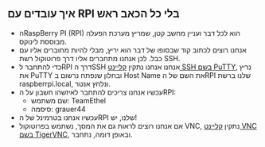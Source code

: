 ## איך עובדים עם RPI בלי כל הכאב ראש ##
 - הRaspBerry PI (RPI) הוא לכל דבר ועניין מחשב קטן, שמריץ מערכת הפעלה מבוססת לינוקס.
 - אנחנו רוצים לכתוב קוד שבסופו של דבר הוא יריץ, מבלי להיות מחוברים אליו עם כבל. לכן אנחנו מתחברים אליו דרך פרוטוקול רשת SSH.
 - כדי להתחבר לRPI דרך הSSH אנחנו  אנחנו נתקין [קליינט SSH בשם PuTTY](https://www.putty.org/), נריץ את PuTTY ובחלון שנפתח נרשום ב Host Name את השם של הRPI שלנו ברשת raspberrpi.local, ונלחץ אנטר.
 - עכשיו אנחנו צריכים להתחבר לאיזשהו חשבון על הRPI:
   - שם משתמש: TeamEthel
   - סיסמה: grauer44 
 - עכשיו אנחנו בטרמינל של הRPI שלנו, יש!
 - אם אנחנו רוצים לראות גם את המסך, נשתמש בפרוטוקול VNC, נתקין [קליינט VNC בשם TigerVNC](https://tigervnc.org/), ובאופן דומה, נתחבר.
